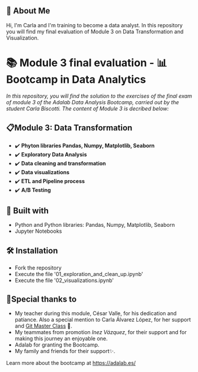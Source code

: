 ## 👋 About Me
Hi, I'm Carla and I'm training to become a data analyst. In this repository you will find my final evaluation of Module 3 on Data Transformation and Visualization.

# 📚 Module 3 final evaluation - 📊 Bootcamp in Data Analytics

*In this repository, you will find the solution to the exercises of the final exam of module 3 of the Adalab Data Analysis Bootcamp, carried out by the student Carla Biscotti.
The content of Module 3 is decribed below:*

## 📋Module 3: Data Transformation

- ✔️ **Phyton libraries Pandas, Numpy, Matplotlib, Seaborn**
- ✔️ **Exploratory Data Analysis**
- ✔️ **Data cleaning and transformation**
- ✔️ **Data visualizations**
- ✔️ **ETL and Pipeline process**
- ✔️ **A/B Testing**

## 🧱 Built with

- Python and Python libraries: Pandas, Numpy, Matplotlib, Seaborn
- Jupyter Notebooks

## 🛠️ Installation

- Fork the repository
- Execute the file '01_exploration_and_clean_up.ipynb'
- Execute the file '02_visualizations.ipynb'

## 🙏Special thanks to

- My teacher during this module, César Valle, for his dedication and patiance. Also a special mention to Carla Álvarez López, for her support and [Git Master Class](https://github.com/Data4Blondies/clase_git2) 🌱.
- My teammates from promotion *Inez Vázquez*, for their support and for making this journey an enjoyable one.
- Adalab for granting the Bootcamp.
- My family and friends for their support✨.



Learn more about the bootcamp at https://adalab.es/
